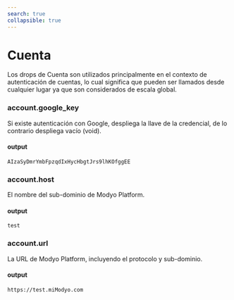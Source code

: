 ```yaml
---
search: true
collapsible: true
---
```


# Cuenta

Los drops de Cuenta son utilizados principalmente en el contexto de autenticación de cuentas, lo cual significa que pueden ser llamados desde cualquier lugar ya que son considerados de escala global. 

### account.google_key

Si existe autenticación con Google, despliega la llave de la credencial, de lo contrario despliega vacío (void).

#### output
```AIzaSyDmrYmbFpzqdIxHycHbgtJrs9lhKOfggEE```

### account.host

El nombre del sub-dominio de Modyo Platform. 

#### output
```test```

### account.url

La URL de Modyo Platform, incluyendo el protocolo y sub-dominio.

#### output

```https://test.miModyo.com```




